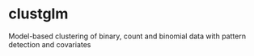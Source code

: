 # clustglm
Model-based clustering of binary, count and binomial data with pattern detection and covariates
